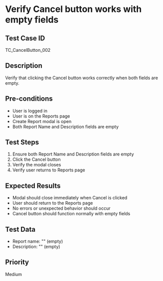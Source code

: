 # Verify Cancel button works with empty fields

## Test Case ID
TC_CancelButton_002

## Description
Verify that clicking the Cancel button works correctly when both fields are empty.

## Pre-conditions
- User is logged in
- User is on the Reports page
- Create Report modal is open
- Both Report Name and Description fields are empty

## Test Steps
1. Ensure both Report Name and Description fields are empty
2. Click the Cancel button
3. Verify the modal closes
4. Verify user returns to Reports page

## Expected Results
- Modal should close immediately when Cancel is clicked
- User should return to the Reports page
- No errors or unexpected behavior should occur
- Cancel button should function normally with empty fields

## Test Data
- Report name: "" (empty)
- Description: "" (empty)

## Priority
Medium